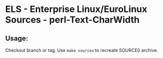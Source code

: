 # ELS - Enterprise Linux/EuroLinux Sources - perl-Text-CharWidth
 
## Usage:
  Checkout branch or tag. Use `make sources` to recreate  SOURCE0 archive.
